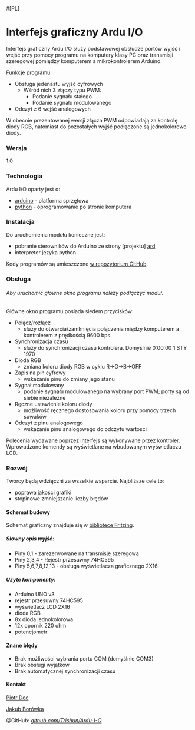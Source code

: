 #[PL]

# Interfejs graficzny Ardu I/O

Interfejs graficzny Ardu I/O służy podstawowej obsłudze portów wyjść i wejść przy pomocy programu na komputery klasy PC oraz transmisji szeregowej pomiędzy komputerem a mikrokontrolerem Arduino.

Funkcje programu:
  - Obsługa jedenastu wyjść cyfrowych
    - Wśród nich 3 złączy typu PWM:
        - Podanie sygnału stałego
        - Podanie sygnału modulowanego
  - Odczyt z 6 wejść analogowych

W obecnie prezentowanej wersji złącza PWM odpowiadają za kontrolę diody RGB, natomiast do pozostałych wyjść podłączone są jednokolorowe diody.

### Wersja
1.0

### Technologia

Ardu I/O oparty jest o:

* [arduino] - platforma sprzętowa
* [python] - oprogramowanie po stronie komputera


### Instalacja

Do uruchomienia modułu konieczne jest:
- pobranie sterowników do Arduino ze strony [projektu] [ard]
- interpreter języka python

Kody programów są umieszczone [w repozytorium GitHub][git].


### Obsługa

###### Aby uruchomić główne okno programu należy podłączyć moduł.

Główne okno programu posiada siedem przycisków:
* Połącz/rozłącz
  - służy do otwarcia/zamknięcia połączenia między komputerem a kontrolerem z prędkością 9600 bps
* Synchronizacja czasu
  - służy do synchronizacji czasu kontrolera. Domyślnie 0:00:00 1 STY 1970 
* Dioda RGB
  - zmiana koloru diody RGB w cyklu R->G->B->OFF
* Zapis na pin cyfrowy
  - wskazanie pinu do zmiany jego stanu
* Sygnał modulowany
  - podanie sygnału modulowanego na wybrany port PWM; porty są od siebie niezależne
* Ręczne ustawienie koloru diody
  - możliwość ręcznego dostosowania koloru przy pomocy trzech suwaków
* Odczyt z pinu analogowego
  - wskazanie pinu analogowego do odczytu wartości

Polecenia wydawane poprzez interfejs są wykonywane przez kontroler. Wprowadzone komendy są wyświetlane na wbudowanym wyświetlaczu LCD.


### Rozwój

Twórcy będą wdzięczni za wszelkie wsparcie. 
Najbliższe cele to:
- poprawa jakości grafiki
- stopinowe zmniejszanie liczby błędów

#### Schemat budowy
Schemat graficzny znajduje się w [bibliotece Fritzing][frt].
##### Słowny opis wyjść:
- Piny 0,1 - zarezerwowane na transmisję szeregową
- Piny 2,3,4 - Rejestr przesuwny 74HC595
- Piny 5,6,7,8,12,13 - obsługa wyświetlacza graficznego 2X16

##### Użyte komponenty:
- Arduino UNO v3
- rejestr przesuwny 74HC595
- wyświetlacz LCD 2X16
- dioda RGB
- 8x dioda jednokolorowa
- 12x opornik 220 ohm
- potencjometr

#### Znane błędy

 - Brak możliwości wybrania portu COM (domyślnie COM3)
 - Brak obsługi wyjątków
 - Brak automatycznej synchronizacji czasu

#### Kontakt
[Piotr Dec][PD]

[Jakub Borówka][JB]

@GitHub:
[_github.com/Trishun/Ardu-I-O_][git]


   [arduino]: <https://www.arduino.cc/>
   [python]: <https://www.python.org/>
   
   
   [ard]: <https://www.arduino.cc/en/Main/Software>
   [git]:  <https://github.com/Trishun/Ardu-I-O.git>
   [frt]: <http://fritzing.org/projects/ardu-io>
   [PD]: <mailto:piotr.dec@smcebi.edu.pl>
   [JB]: <mailto:jakub.borowka@smcebi.edu.pl>
